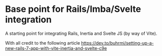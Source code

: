 # Base point for Rails/Imba/Svelte integration

A starting point for integrating Rails, Inertia and Svelte JS (by way of Vite).

With all credit to the following article https://dev.to/buhrmi/setting-up-a-new-rails-7-app-with-vite-inertia-and-svelte-c9e